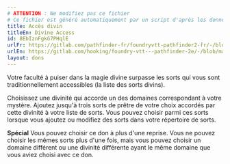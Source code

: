 ```yaml
---
# ATTENTION : Ne modifiez pas ce fichier
# Ce fichier est généré automatiquement par un script d'après les données du module Foundry VTT officiel et de sa traduction
title: Accès divin
titleEn: Divine Access
id: 8EbIznFgkG7PHqlE
urlFr: https://gitlab.com/pathfinder-fr/foundryvtt-pathfinder2-fr/-/blob/master/data/feats/8EbIznFgkG7PHqlE.htm
urlEn: https://gitlab.com/hooking/foundry-vtt---pathfinder-2e/-/blob/master/packs/data/feats.db/divine-access.json
layout: dons
---
```

Votre faculté à puiser dans la magie divine surpasse les sorts qui vous sont traditionnellement accessibles (la liste des sorts divins).

Choisissez une divinité qui accorde un des domaines correspondant à votre mystère. Ajoutez jusqu'à trois sorts de prêtre de votre choix accordés par cette divinité à votre liste de sorts. Vous pouvez choisir parmi ces sorts lorsque vous ajoutez ou modifiez des sorts dans votre répertoire de sorts.

**Spécial** Vous pouvez choisir ce don à plus d'une reprise. Vous ne pouvez choisir les mêmes sorts plus d'une fois, mais vous pouvez choisir un domaine différent ou une divinité différente ayant le même domaine que vous aviez choisi avec ce don.
